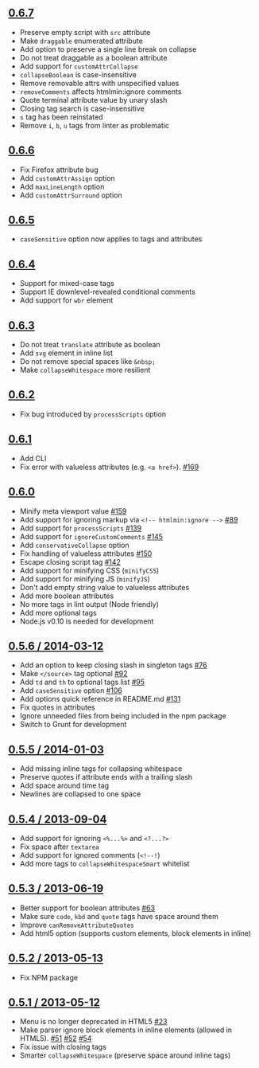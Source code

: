 ## [0.6.7](https://github.com/kangax/html-minifier/compare/v0.6.6...0.6.7)

* Preserve empty script with `src` attribute
* Make `draggable` enumerated attribute
* Add option to preserve a single line break on collapse
* Do not treat draggable as a boolean attribute
* Add support for `customAttrCollapse`
* `collapseBoolean` is case-insensitive
* Remove removable attrs with unspecified values
* `removeComments` affects htmlmin:ignore comments
* Quote terminal attribute value by unary slash
* Closing tag search is case-insensitive
* `s` tag has been reinstated
* Remove `i`, `b`, `u` tags from linter as problematic

## [0.6.6](https://github.com/kangax/html-minifier/compare/v0.6.5...0.6.6)

* Fix Firefox attribute bug
* Add `customAttrAssign` option
* Add `maxLineLength` option
* Add `customAttrSurround` option

## [0.6.5](https://github.com/kangax/html-minifier/compare/v0.6.4...0.6.5)

* `caseSensitive` option now applies to tags and attributes

## [0.6.4](https://github.com/kangax/html-minifier/compare/v0.6.3...0.6.4)

* Support for mixed-case tags
* Support IE downlevel-revealed conditional comments
* Add support for `wbr` element

## [0.6.3](https://github.com/kangax/html-minifier/compare/v0.6.2...0.6.3)

* Do not treat `translate` attribute as boolean
* Add `svg` element in inline list
* Do not remove special spaces like `&nbsp;`
* Make `collapseWhitespace` more resilient

## [0.6.2](https://github.com/kangax/html-minifier/compare/v0.6.1...0.6.2)

* Fix bug introduced by `processScripts` option

## [0.6.1](https://github.com/kangax/html-minifier/compare/v0.6.0...0.6.1)

* Add CLI
* Fix error with valueless attributes (e.g. `<a href>`). [#169](https://github.com/kangax/html-minifier/issues/169)

## [0.6.0](https://github.com/kangax/html-minifier/compare/v0.5.6...0.6.0)

* Minify meta viewport value [#159](https://github.com/kangax/html-minifier/issues/159)
* Add support for ignoring markup via `<!-- htmlmin:ignore -->` [#89](https://github.com/kangax/html-minifier/issues/89)
* Add support for `processScripts` [#139](https://github.com/kangax/html-minifier/issues/139)
* Add support for `ignoreCustomComments` [#145](https://github.com/kangax/html-minifier/issues/145)
* Add `conservativeCollapse` option
* Fix handling of valueless attributes [#150](https://github.com/kangax/html-minifier/issues/150)
* Escape closing script tag [#142](https://github.com/kangax/html-minifier/issues/142)
* Add support for minifying CSS (`minifyCSS`)
* Add support for minifying JS (`minifyJS`)
* Don't add empty string value to valueless attributes
* Add more boolean attributes
* No more tags in lint output (Node friendly)
* Add more optional tags
* Node.js v0.10 is needed for development

## [0.5.6 / 2014-03-12](https://github.com/kangax/html-minifier/compare/v0.5.5...v0.5.6)

* Add an option to keep closing slash in singleton tags [#76](https://github.com/kangax/html-minifier/issues/76)
* Make `</source>` tag optional [#92](https://github.com/kangax/html-minifier/issues/92)
* Add `td` and `th` to optional tags list [#95](https://github.com/kangax/html-minifier/issues/95)
* Add `caseSensitive` option [#106](https://github.com/kangax/html-minifier/issues/106)
* Add options quick reference in README.md [#131](https://github.com/kangax/html-minifier/issues/131)
* Fix quotes in attributes
* Ignore unneeded files from being included in the npm package
* Switch to Grunt for development

## [0.5.5 / 2014-01-03](https://github.com/kangax/html-minifier/compare/v0.5.4...v0.5.5)

* Add missing inline tags for collapsing whitespace
* Preserve quotes if attribute ends with a trailing slash
* Add space around time tag
* Newlines are collapsed to one space

## [0.5.4 / 2013-09-04](https://github.com/kangax/html-minifier/compare/v0.5.3...v0.5.4)

* Add support for ignoring `<%...%>` and `<?...?>`
* Fix space after `textarea`
* Add support for ignored comments (`<!--!`)
* Add more tags to `collapseWhitespaceSmart` whitelist

## [0.5.3 / 2013-06-19](https://github.com/kangax/html-minifier/compare/v0.5.2...v0.5.3)

* Better support for boolean attributes [#63](https://github.com/kangax/html-minifier/issues/76)
* Make sure `code`, `kbd` and `quote` tags have space around them
* Improve `canRemoveAttributeQuotes`
* Add html5 option (supports custom elements, block elements in inline)

## [0.5.2 / 2013-05-13](https://github.com/kangax/html-minifier/compare/v0.5.1...v0.5.2)

* Fix NPM package

## [0.5.1 / 2013-05-12](https://github.com/kangax/html-minifier/compare/v0.5.0...v0.5.1)

* Menu is no longer deprecated in HTML5 [#23](https://github.com/kangax/html-minifier/issues/23)
* Make parser ignore block elements in inline elements (allowed in HTML5). [#51](https://github.com/kangax/html-minifier/issues/51) [#52](https://github.com/kangax/html-minifier/issues/52) [#54](https://github.com/kangax/html-minifier/issues/54)
* Fix issue with closing tags
* Smarter `collapseWhitespace` (preserve space around inline tags)
